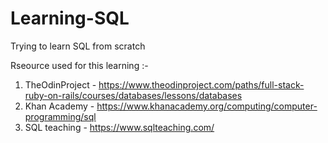 # Learning-SQL
Trying to learn SQL from scratch 

Rseource used for this learning :-
1. TheOdinProject - https://www.theodinproject.com/paths/full-stack-ruby-on-rails/courses/databases/lessons/databases
2. Khan Academy - https://www.khanacademy.org/computing/computer-programming/sql
3. SQL teaching - https://www.sqlteaching.com/
